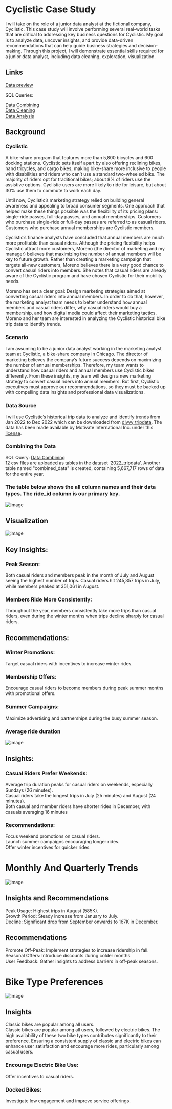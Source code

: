 # Cyclistic Case Study

I will take on the role of a junior data analyst at the fictional company, Cyclistic. This case study will involve performing several real-world tasks that are critical to addressing key business questions for Cyclistic. My goal is to analyze data, uncover insights, and provide data-driven recommendations that can help guide business strategies and decision-making. Through this project, I will demonstrate essential skills required for a junior data analyst, including data cleaning, exploration, visualization.

## Links

[Data preview](https://github.com/Rahilk25/Cyclistic-Case-Study/blob/main/cyclistic_combined_preview.csv)

SQL Queries: 

[ Data Combining](https://github.com/Rahilk25/Cyclistic-Case-Study/blob/main/Data%20Combining.sql)  
[ Data Cleaning](https://github.com/Rahilk25/Cyclistic-Case-Study/blob/main/Data%20Cleaning.sql)  
[ Data Analysis](https://github.com/Rahilk25/Cyclistic-Case-Study/blob/main/Data%20Analysis.sql)


## Background
### Cyclistic
A bike-share program that features more than 5,800 bicycles and 600 docking stations. Cyclistic sets itself apart by also offering reclining bikes, hand tricycles, and cargo bikes, making bike-share more inclusive to people with disabilities and riders who can’t use a standard two-wheeled bike. The majority of riders opt for traditional bikes; about 8% of riders use the assistive options. Cyclistic users are more likely to ride for leisure, but about 30% use them to commute to work each day.   
  
Until now, Cyclistic’s marketing strategy relied on building general awareness and appealing to broad consumer segments. One approach that helped make these things possible was the flexibility of its pricing plans: single-ride passes, full-day passes, and annual memberships. Customers who purchase single-ride or full-day passes are referred to as casual riders. Customers who purchase annual memberships are Cyclistic members.  
  
Cyclistic’s finance analysts have concluded that annual members are much more profitable than casual riders. Although the pricing flexibility helps Cyclistic attract more customers, Moreno (the director of marketing and my manager) believes that maximizing the number of annual members will be key to future growth. Rather than creating a marketing campaign that targets all-new customers, Moreno believes there is a very good chance to convert casual riders into members. She notes that casual riders are already aware of the Cyclistic program and have chosen Cyclistic for their mobility needs.  

Moreno has set a clear goal: Design marketing strategies aimed at converting casual riders into annual members. In order to do that, however, the marketing analyst team needs to better understand how annual members and casual riders differ, why casual riders would buy a membership, and how digital media could affect their marketing tactics. Moreno and her team are interested in analyzing the Cyclistic historical bike trip data to identify trends.  

### Scenario
I am assuming to be a junior data analyst working in the marketing analyst team at Cyclistic, a bike-share company in Chicago. The director of marketing believes the company’s future success depends on maximizing the number of annual memberships. Therefore, my team wants to understand how casual riders and annual members use Cyclistic bikes differently. From these insights, my team will design a new marketing strategy to convert casual riders into annual members. But first, Cyclistic executives must approve our recommendations, so they must be backed up with compelling data insights and professional data visualizations.

### Data Source
I will use Cyclistic’s historical trip data to analyze and identify trends from Jan 2022 to Dec 2022 which can be downloaded from [divvy_tripdata](https://divvy-tripdata.s3.amazonaws.com/index.html). The data has been made available by Motivate International Inc. under this [license](https://www.divvybikes.com/data-license-agreement).

### Combining the Data
SQL Query: [Data Combining](https://github.com/SomiaNasir/Google-Data-Analytics-Capstone-Cyclistic-Case-Study/blob/main/01.%20Data%20Combining.sql)  
12 csv files are uploaded as tables in the dataset '2022_tripdata'. Another table named "combined_data" is created, containing 5,667,717 rows of data for the entire year. 


### The table below shows the all column names and their data types. The __ride_id__ column is our primary key.  
![image](https://github.com/user-attachments/assets/3ace399f-8391-4ab2-b93f-ce067df6fd30)

## Visualization
![image](https://github.com/user-attachments/assets/dd54fbd2-f4d0-4b93-90e3-8045f380b17f)

## Key Insights:
### Peak Season: 
Both casual riders and members peak in the month of July and August seeing the highest number of trips. Casual riders hit 245,357 trips in July, while members peaked at 351,061 in August.

### Members Ride More Consistently:
Throughout the year, members consistently take more trips than casual riders, even during the winter months when trips decline sharply for casual riders.

## Recommendations:
### Winter Promotions: 
Target casual riders with incentives to increase winter rides.
### Membership Offers:
Encourage casual riders to become members during peak summer months with promotional offers.
### Summer Campaigns: 
Maximize advertising and partnerships during the busy summer season.

### Average ride duration
![image](https://github.com/user-attachments/assets/bf6ea2a2-61ae-44f7-a993-0470017d6700)


## Insights:
### Casual Riders Prefer Weekends: 
Average trip duration peaks for casual riders on weekends, especially Sundays (26 minutes).       
Casual riders take the longest trips in July (25 minutes) and August (24 minutes).      
Both casual and member riders have shorter rides in December, with casuals averaging 16 minutes      

### Recommendations:
Focus weekend promotions on casual riders.      
Launch summer campaigns encouraging longer rides.   
Offer winter incentives for quicker rides.

# Monthly And Quarterly Trends


![image](https://github.com/user-attachments/assets/a7f57aa0-c89c-48bc-8e2d-9d342fe3d9b4)


## Insights and Recommendations
Peak Usage: Highest trips in August (585K).  
Growth Period: Steady increase from January to July.  
Decline: Significant drop from September onwards to 167K in December.

## Recommendations
Promote Off-Peak: Implement strategies to increase ridership in fall.  
Seasonal Offers: Introduce discounts during colder months.  
User Feedback: Gather insights to address barriers in off-peak seasons.

# Bike Type Preferences


![image](https://github.com/user-attachments/assets/7415be21-f836-4684-99ea-6ac68c295597)

## Insights 
Classic bikes are popular among all users.  
Classic bikes are popular among all users, followed by electric bikes. The high availability of these two bike types contributes significantly to their preference. Ensuring a consistent supply of classic and electric bikes can enhance user satisfaction and encourage more rides, particularly among casual users.    
### Encourage Electric Bike Use:
Offer incentives to casual riders.  
### Docked Bikes: 
Investigate low engagement and improve service offerings.


















